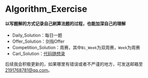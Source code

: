 # Algorithm_Exercise

#### 以写题解的方式记录自己刷算法题的过程，也能加深自己的理解

- Daily_Solution：每日一题
- Offer_Solution：剑指Offer
- Competition_Solution：周赛，其中`Bi_Week`为双周赛，`Week`为周赛
- Carl_Solution：[代码随想录](https://www.programmercarl.com/)

后续我会积极更新的，如果哪里有错误或者不严谨的地方，可发送邮箱至[2191768781@qq.com](https://mail.qq.com/)。

